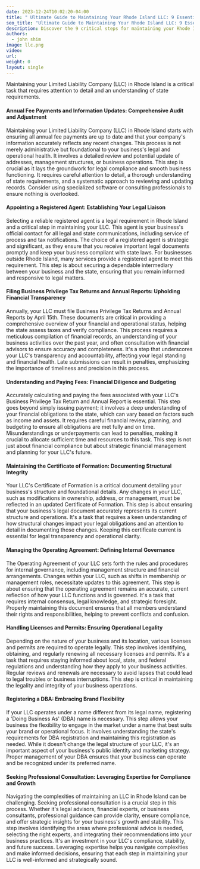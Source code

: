 ```yaml
---
date: 2023-12-24T10:02:20-04:00
title: " Ultimate Guide to Maintaining Your Rhode Island LLC: 9 Essential Steps for Compliance and Growth "
seo_title: "Ultimate Guide to Maintaining Your Rhode Island LLC: 9 Essential Steps for Compliance and Growth"
description: Discover the 9 critical steps for maintaining your Rhode Island LLC's legal standing and fostering growth. Our comprehensive guide covers everything from annual updates and appointing a registered agent to managing financial obligations and leveraging expert advice. Stay compliant, avoid penalties, and ensure your LLC thrives in the Rhode Island business environment with our in-depth, step-by-step approach.
authors:
  - john shim
image: llc.png
video:
url: 
weight: 0
layout: single
---
```


Maintaining your Limited Liability Company (LLC) in Rhode Island is a critical task that requires attention to detail and an understanding of state requirements.

#### Annual Fee Payments and Information Updates: Comprehensive Audit and Adjustment

Maintaining your Limited Liability Company (LLC) in Rhode Island starts with ensuring all annual fee payments are up to date and that your company's information accurately reflects any recent changes. This process is not merely administrative but foundational to your business's legal and operational health. It involves a detailed review and potential update of addresses, management structures, or business operations. This step is crucial as it lays the groundwork for legal compliance and smooth business functioning. It requires careful attention to detail, a thorough understanding of state requirements, and a systematic approach to reviewing and updating records. Consider using specialized software or consulting professionals to ensure nothing is overlooked.

#### Appointing a Registered Agent: Establishing Your Legal Liaison

Selecting a reliable registered agent is a legal requirement in Rhode Island and a critical step in maintaining your LLC. This agent is your business's official contact for all legal and state communications, including service of process and tax notifications. The choice of a registered agent is strategic and significant, as they ensure that you receive important legal documents promptly and keep your business compliant with state laws. For businesses outside Rhode Island, many services provide a registered agent to meet this requirement. This step is about securing a dependable intermediary between your business and the state, ensuring that you remain informed and responsive to legal matters.

#### Filing Business Privilege Tax Returns and Annual Reports: Upholding Financial Transparency

Annually, your LLC must file Business Privilege Tax Returns and Annual Reports by April 15th. These documents are critical in providing a comprehensive overview of your financial and operational status, helping the state assess taxes and verify compliance. This process requires a meticulous compilation of financial records, an understanding of your business activities over the past year, and often consultation with financial advisors to ensure accuracy and completeness. It's a step that underscores your LLC's transparency and accountability, affecting your legal standing and financial health. Late submissions can result in penalties, emphasizing the importance of timeliness and precision in this process.

#### Understanding and Paying Fees: Financial Diligence and Budgeting

Accurately calculating and paying the fees associated with your LLC's Business Privilege Tax Return and Annual Report is essential. This step goes beyond simply issuing payment; it involves a deep understanding of your financial obligations to the state, which can vary based on factors such as income and assets. It requires careful financial review, planning, and budgeting to ensure all obligations are met fully and on time. Misunderstandings or underpayments can lead to penalties, making it crucial to allocate sufficient time and resources to this task. This step is not just about financial compliance but about strategic financial management and planning for your LLC's future.

#### Maintaining the Certificate of Formation: Documenting Structural Integrity

Your LLC's Certificate of Formation is a critical document detailing your business's structure and foundational details. Any changes in your LLC, such as modifications in ownership, address, or management, must be reflected in an updated Certificate of Formation. This step is about ensuring that your business's legal document accurately represents its current structure and operations. It's a task that requires a keen understanding of how structural changes impact your legal obligations and an attention to detail in documenting those changes. Keeping this certificate current is essential for legal transparency and operational clarity.

#### Managing the Operating Agreement: Defining Internal Governance

The Operating Agreement of your LLC sets forth the rules and procedures for internal governance, including management structure and financial arrangements. Changes within your LLC, such as shifts in membership or management roles, necessitate updates to this agreement. This step is about ensuring that the operating agreement remains an accurate, current reflection of how your LLC functions and is governed. It's a task that requires internal consensus, legal knowledge, and strategic foresight. Properly maintaining this document ensures that all members understand their rights and responsibilities, helping to prevent conflicts and confusion.

#### Handling Licenses and Permits: Ensuring Operational Legality

Depending on the nature of your business and its location, various licenses and permits are required to operate legally. This step involves identifying, obtaining, and regularly renewing all necessary licenses and permits. It's a task that requires staying informed about local, state, and federal regulations and understanding how they apply to your business activities. Regular reviews and renewals are necessary to avoid lapses that could lead to legal troubles or business interruptions. This step is critical in maintaining the legality and integrity of your business operations.

#### Registering a DBA: Embracing Brand Flexibility

If your LLC operates under a name different from its legal name, registering a 'Doing Business As' (DBA) name is necessary. This step allows your business the flexibility to engage in the market under a name that best suits your brand or operational focus. It involves understanding the state's requirements for DBA registration and maintaining this registration as needed. While it doesn't change the legal structure of your LLC, it's an important aspect of your business's public identity and marketing strategy. Proper management of your DBA ensures that your business can operate and be recognized under its preferred name.

####  Seeking Professional Consultation: Leveraging Expertise for Compliance and Growth

Navigating the complexities of maintaining an LLC in Rhode Island can be challenging. Seeking professional consultation is a crucial step in this process. Whether it's legal advisors, financial experts, or business consultants, professional guidance can provide clarity, ensure compliance, and offer strategic insights for your business's growth and stability. This step involves identifying the areas where professional advice is needed, selecting the right experts, and integrating their recommendations into your business practices. It's an investment in your LLC's compliance, stability, and future success. Leveraging expertise helps you navigate complexities and make informed decisions, ensuring that each step in maintaining your LLC is well-informed and strategically sound.